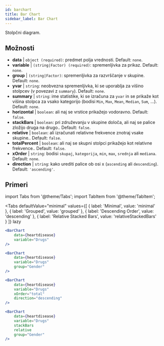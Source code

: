 ```yaml
---
id: barchart
title: Bar Chart
sidebar_label: Bar Chart
---
```


Stolpčni diagram.

## Možnosti

* __data__ | `object (required)`: predmet polja vrednosti. Default: `none`.
* __variable__ | `(string|Factor) (required)`: spremenljivka za prikaz. Default: `none`.
* __group__ | `(string|Factor)`: spremenljivka za razvrščanje v skupine. Default: `none`.
* __yvar__ | `string`: neobvezna spremenljivka, ki se uporablja za višino stolpcev (v povezavi z `summary`). Default: `none`.
* __summary__ | `string`: ime statistike, ki se izračuna za `yvar` in se prikaže kot višina stolpca za vsako kategorijo (bodisi `Min`, `Max`, `Mean`, `Median`, `Sum`, ...). Default: `none`.
* __horizontal__ | `boolean`: ali naj se vrstice prikažejo vodoravno. Default: `false`.
* __stackBars__ | `boolean`: pri združevanju v skupine določa, ali naj se palice zložijo druga na drugo.. Default: `false`.
* __relative__ | `boolean`: ali izračunati relativne frekvence znotraj vsake skupine.. Default: `false`.
* __totalPercent__ | `boolean`: ali naj se skupni stolpci prikažejo kot relativne frekvence.. Default: `false`.
* __xOrder__ | `string`: bodisi `skupaj`, `kategorija`, `min`, `max`, `srednja` ali `mediana`. Default: `none`.
* __direction__ | `string`: kako urediti palice ob osi x (`ascending` ali `descending`). Default: `'ascending'`.


## Primeri

import Tabs from '@theme/Tabs';
import TabItem from '@theme/TabItem';

<Tabs
    defaultValue="minimal"
    values={[
        { label: 'Minimal', value: 'minimal' },
        { label: 'Grouped', value: 'grouped' },
        { label: 'Descending Order', value: 'descending' },
        { label: 'Relative Stacked Bars', value: 'relativeStackedBars' }
    ]}
    lazy
>

<TabItem value="minimal">

```jsx live
<BarChart 
    data={heartdisease} 
    variable="Drugs"
/>
```
</TabItem>

<TabItem value="grouped">

```jsx live
<BarChart 
    data={heartdisease} 
    variable="Drugs"
    group="Gender"
/>
```

</TabItem>

<TabItem value="descending">

```jsx live
<BarChart 
    data={heartdisease} 
    variable="Drugs"
    xOrder="total"
    direction="descending"
/>
```
</TabItem>

<TabItem value="relativeStackedBars">

```jsx live
<BarChart 
    data={heartdisease} 
    variable="Drugs"
    stackBars
    relative
    group="Gender"
/>
```
</TabItem>

</Tabs>
